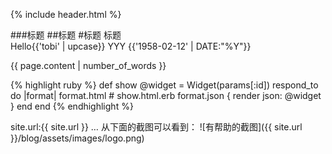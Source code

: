 

{% include header.html %}

###标题
##标题
#标题
标题
<br/>
Hello{{'tobi' | upcase}}
YYY {{'1958-02-12' | DATE:"%Y"}}



{{ page.content | number_of_words }}

{% highlight ruby %}
def show
	@widget = Widget(params[:id])
	respond_to do |format|
		format.html # show.html.erb
		format.json { render json: @widget }
	end
end
{% endhighlight %}

site.url:{{ site.url }}
… 从下面的截图可以看到：
![有帮助的截图]({{ site.url }}/blog/assets/images/logo.png)